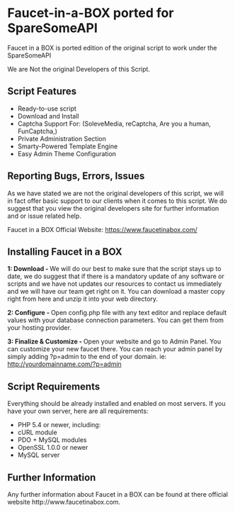 # Faucet-in-a-BOX ported for SpareSomeAPI
Faucet in a BOX is ported edition of the original script to work under the SpareSomeAPI

We are Not the original Developers of this Script.

<h2>Script Features</h2>
<ul>
  <li>Ready-to-use script</li>
  <li>Download and Install</li>
  <li>Captcha Support For:  (SoleveMedia, reCaptcha, Are you a human, FunCaptcha,)</li>
  <li>Private Administration Section</li>
  <li>Smarty-Powered Template Engine</li>
  <li>Easy Admin Theme Configuration</li>
</ul>

<h2>Reporting Bugs, Errors, Issues</h2>
As we have stated we are not the original developers of this script, we will in fact offer basic support to our clients when it comes to this script. We do suggest that you view the original developers site for further information and or issue related help.

Faucet in a BOX Official Website: https://www.faucetinabox.com/

<h2>Installing Faucet in a BOX</h2>

<strong>1: Download - </strong>
We will do our best to make sure that the script stays up to date, we do suggest that if there is a mandatory update of any software or scripts and we have not updates our resources to contact us immediately and we will have our team get right on it. You can download a master copy right from here and unzip it into your web directory.

<strong>2: Configure - </strong>
Open config.php file with any text editor and replace default values with your database connection parameters. You can get them from your hosting provider.

<strong>3: Finalize & Customize - </strong>
Open your website and go to Admin Panel. You can customize your new faucet there. You can reach your admin panel by simply adding ?p=admin to the end of your domain. ie: http://yourdomainname.com/?p=admin

<h2>Script Requirements</h2>
Everything should be already installed and enabled on most servers. If you have your own server, here are all requirements:
<ul>
  <li>PHP 5.4 or newer, including:</li>
  <li>cURL module</li>
  <li>PDO + MySQL modules</li>
  <li>OpenSSL 1.0.0 or newer</li>
  <li>MySQL server</li>
</ul>

<h2>Further Information</h2>
Any further information about Faucet in a BOX can be found at there official website http://www.faucetinabox.com. 
